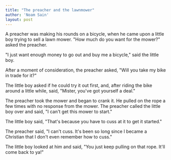 ```yaml
---
title: "The preacher and the lawnmower"
author: 'Noam Sain'
layout: post
---
```


A preacher was making his rounds on a bicycle, when he came upon a little boy trying to sell a lawn mower. "How much do you want for the mower?" asked the preacher.

"I just want enough money to go out and buy me a bicycle," said the little boy.

After a moment of consideration, the preacher asked, "Will you take my bike in trade for it?"

The little boy asked if he could try it out first, and, after riding the bike around a little while, said, "Mister, you've got yourself a deal."

The preacher took the mower and began to crank it. He pulled on the rope a few times with no response from the mower. The preacher called the little boy over and said, "I can't get this mower to start."

The little boy said, "That's because you have to cuss at it to get it started."

The preacher said, "I can't cuss. It's been so long since I became a Christian that I don't even remember how to cuss."

The little boy looked at him and said, "You just keep pulling on that rope. It'll come back to ya!"